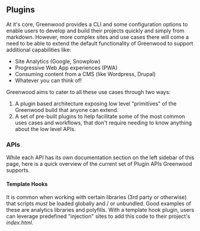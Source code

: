 ## Plugins

At it's core, Greenwood provides a CLI and some configuration options to enable users to develop and build their projects quickly and simply from markdown.  However, more complex sites and use cases there will come a need to be able to extend the default functionality of Greenwood to support additional capabilities like:
- Site Analytics (Google, Snowplow)
- Progressive Web App experiences (PWA)
- Consuming content from a CMS (like Wordpress, Drupal)
- Whatever you can think of!

Greenwood aims to cater to all these use cases through two ways:
1. A plugin based architecture exposing low level "primitives" of the Greenwood build that anyone can extend.
1. A set of pre-built plugins to help facilitate some of the most common uses cases and workflows, that don't require needing to know anything about the low level APIs.


### APIs
While each API has its own documentation section on the left sidebar of this page, here is a quick overview of the current set of Plugin APIs Greenwood supports.

#### Template Hooks
It is common when working with certain libraries (3rd party or otherwise) that scripts _must_ be loaded globally and / or unbundled.  Good examples of these are analytics libraries and polyfills.  With a template hook plugin, users can leverage predefined "injection" sites to add this code to their project's _index.html_.